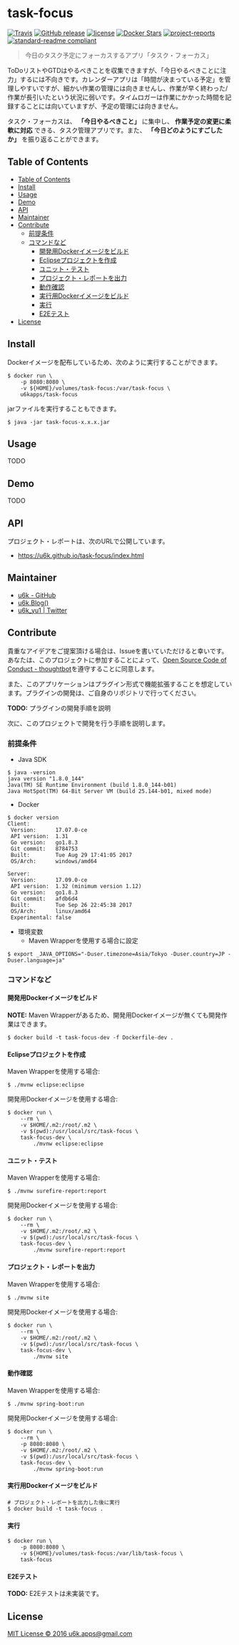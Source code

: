 # task-focus

[![Travis](https://img.shields.io/travis/u6k/task-focus.svg)](https://travis-ci.org/u6k/task-focus)
[![GitHub release](https://img.shields.io/github/release/u6k/task-focus.svg)](https://github.com/u6k/task-focus/releases)
[![license](https://img.shields.io/github/license/u6k/task-focus.svg)](https://github.com/u6k/task-focus/blob/master/LICENSE)
[![Docker Stars](https://img.shields.io/docker/stars/u6kapps/task-focus.svg)](https://hub.docker.com/r/u6kapps/task-focus/)
[![project-reports](https://img.shields.io/badge/site-project--reports-orange.svg)](https://u6k.github.io/task-focus/project-reports.html)
[![standard-readme compliant](https://img.shields.io/badge/readme%20style-standard-brightgreen.svg?style=flat-square)](https://github.com/RichardLitt/standard-readme)

> 今日のタスク予定にフォーカスするアプリ「タスク・フォーカス」

ToDoリストやGTDはやるべきことを収集できますが、「今日やるべきことに注力」するには不向きです。カレンダーアプリは「時間が決まっている予定」を管理しやすいですが、細かい作業の管理には向きませんし、作業が早く終わった/作業が長引いたという状況に弱いです。タイムロガーは作業にかかった時間を記録することには向いていますが、予定の管理には向きません。

タスク・フォーカスは、 __「今日やるべきこと」__ に集中し、 __作業予定の変更に柔軟に対応__ できる、タスク管理アプリです。また、 __「今日どのようにすごしたか」__ を振り返ることができます。

## Table of Contents

<!-- TOC depthFrom:2 -->

- [Table of Contents](#table-of-contents)
- [Install](#install)
- [Usage](#usage)
- [Demo](#demo)
- [API](#api)
- [Maintainer](#maintainer)
- [Contribute](#contribute)
    - [前提条件](#前提条件)
    - [コマンドなど](#コマンドなど)
        - [開発用Dockerイメージをビルド](#開発用dockerイメージをビルド)
        - [Eclipseプロジェクトを作成](#eclipseプロジェクトを作成)
        - [ユニット・テスト](#ユニット・テスト)
        - [プロジェクト・レポートを出力](#プロジェクト・レポートを出力)
        - [動作確認](#動作確認)
        - [実行用Dockerイメージをビルド](#実行用dockerイメージをビルド)
        - [実行](#実行)
        - [E2Eテスト](#e2eテスト)
- [License](#license)

<!-- /TOC -->

## Install

Dockerイメージを配布しているため、次のように実行することができます。

```
$ docker run \
    -p 8080:8080 \
    -v ${HOME}/volumes/task-focus:/var/task-focus \
    u6kapps/task-focus
```

jarファイルを実行することもできます。

```
$ java -jar task-focus-x.x.x.jar
```

## Usage

TODO

## Demo

TODO

## API

プロジェクト・レポートは、次のURLで公開しています。

- https://u6k.github.io/task-focus/index.html

## Maintainer

- [u6k - GitHub](https://github.com/u6k/)
- [u6k.Blog()](https://blog.u6k.me/)
- [u6k_yu1 | Twitter](https://twitter.com/u6k_yu1)

## Contribute

貴重なアイデアをご提案頂ける場合は、Issueを書いていただけると幸いです。あなたは、このプロジェクトに参加することによって、[Open Source Code of Conduct - thoughtbot](https://thoughtbot.com/open-source-code-of-conduct)を遵守することに同意します。

また、このアプリケーションはプラグイン形式で機能拡張することを想定しています。プラグインの開発は、ご自身のリポジトリで行ってください。

__TODO:__ プラグインの開発手順を説明

次に、このプロジェクトで開発を行う手順を説明します。

### 前提条件

- Java SDK

```
$ java -version
java version "1.8.0_144"
Java(TM) SE Runtime Environment (build 1.8.0_144-b01)
Java HotSpot(TM) 64-Bit Server VM (build 25.144-b01, mixed mode)
```

- Docker

```
$ docker version
Client:
 Version:      17.07.0-ce
 API version:  1.31
 Go version:   go1.8.3
 Git commit:   8784753
 Built:        Tue Aug 29 17:41:05 2017
 OS/Arch:      windows/amd64

Server:
 Version:      17.09.0-ce
 API version:  1.32 (minimum version 1.12)
 Go version:   go1.8.3
 Git commit:   afdb6d4
 Built:        Tue Sep 26 22:45:38 2017
 OS/Arch:      linux/amd64
 Experimental: false
```

- 環境変数
    - Maven Wrapperを使用する場合に設定

```
$ export _JAVA_OPTIONS="-Duser.timezone=Asia/Tokyo -Duser.country=JP -Duser.language=ja"
```

### コマンドなど

#### 開発用Dockerイメージをビルド

__NOTE:__ Maven Wrapperがあるため、開発用Dockerイメージが無くても開発作業はできます。

```
$ docker build -t task-focus-dev -f Dockerfile-dev .
```

#### Eclipseプロジェクトを作成

Maven Wrapperを使用する場合:

```
$ ./mvnw eclipse:eclipse
```

開発用Dockerイメージを使用する場合:

```
$ docker run \
    --rm \
    -v $HOME/.m2:/root/.m2 \
    -v $(pwd):/usr/local/src/task-focus \
    task-focus-dev \
        ./mvnw eclipse:eclipse
```

#### ユニット・テスト

Maven Wrapperを使用する場合:

```
$ ./mvnw surefire-report:report
```

開発用Dockerイメージを使用する場合:

```
$ docker run \
    --rm \
    -v $HOME/.m2:/root/.m2 \
    -v $(pwd):/usr/local/src/task-focus \
    task-focus-dev \
        ./mvnw surefire-report:report
```

#### プロジェクト・レポートを出力

Maven Wrapperを使用する場合:

```
$ ./mvnw site
```

開発用Dockerイメージを使用する場合:

```
$ docker run \
    --rm \
    -v $HOME/.m2:/root/.m2 \
    -v $(pwd):/usr/local/src/task-focus \
    task-focus-dev \
        ./mvnw site
```

#### 動作確認

Maven Wrapperを使用する場合:

```
$ ./mvnw spring-boot:run
```

開発用Dockerイメージを使用する場合:

```
$ docker run \
    --rm \
    -p 8080:8080 \
    -v $HOME/.m2:/root/.m2 \
    -v $(pwd):/usr/local/src/task-focus \
    task-focus-dev \
        ./mvnw spring-boot:run
```

#### 実行用Dockerイメージをビルド

```
# プロジェクト・レポートを出力した後に実行
$ docker build -t task-focus .
```

#### 実行

```
$ docker run \
    -p 8080:8080 \
    -v ${HOME}/volumes/task-focus:/var/lib/task-focus \
    task-focus
```

#### E2Eテスト

__TODO:__ E2Eテストは未実装です。

## License

[MIT License &copy; 2016 u6k.apps@gmail.com](https://github.com/u6k/task-focus/blob/master/LICENSE)
